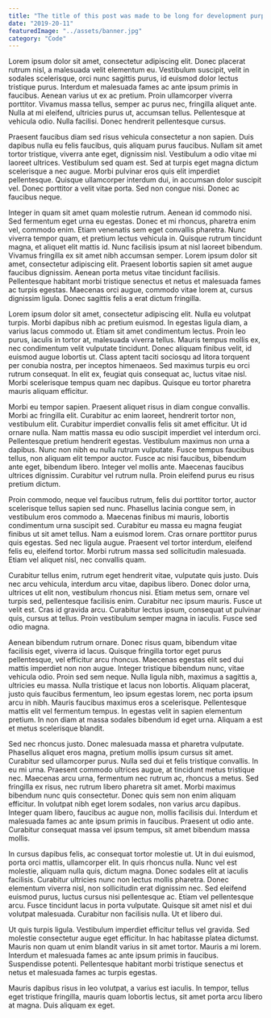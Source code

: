 ```yaml
---
title: "The title of this post was made to be long for development purposes"
date: "2019-20-11"
featuredImage: "../assets/banner.jpg"
category: "Code"
---
```


Lorem ipsum dolor sit amet, consectetur adipiscing elit. Donec placerat rutrum nisl, a malesuada velit elementum eu. Vestibulum suscipit, velit in sodales scelerisque, orci nunc sagittis purus, id euismod dolor lectus tristique purus. Interdum et malesuada fames ac ante ipsum primis in faucibus. Aenean varius ut ex ac pretium. Proin ullamcorper viverra porttitor. Vivamus massa tellus, semper ac purus nec, fringilla aliquet ante. Nulla at mi eleifend, ultricies purus ut, accumsan tellus. Pellentesque at vehicula odio. Nulla facilisi. Donec hendrerit pellentesque cursus.

Praesent faucibus diam sed risus vehicula consectetur a non sapien. Duis dapibus nulla eu felis faucibus, quis aliquam purus faucibus. Nullam sit amet tortor tristique, viverra ante eget, dignissim nisl. Vestibulum a odio vitae mi laoreet ultrices. Vestibulum sed quam est. Sed at turpis eget magna dictum scelerisque a nec augue. Morbi pulvinar eros quis elit imperdiet pellentesque. Quisque ullamcorper interdum dui, in accumsan dolor suscipit vel. Donec porttitor a velit vitae porta. Sed non congue nisi. Donec ac faucibus neque.

Integer in quam sit amet quam molestie rutrum. Aenean id commodo nisi. Sed fermentum eget urna eu egestas. Donec et mi rhoncus, pharetra enim vel, commodo enim. Etiam venenatis sem eget convallis pharetra. Nunc viverra tempor quam, et pretium lectus vehicula in. Quisque rutrum tincidunt magna, et aliquet elit mattis id. Nunc facilisis ipsum at nisl laoreet bibendum. Vivamus fringilla ex sit amet nibh accumsan semper. Lorem ipsum dolor sit amet, consectetur adipiscing elit. Praesent lobortis sapien sit amet augue faucibus dignissim. Aenean porta metus vitae tincidunt facilisis. Pellentesque habitant morbi tristique senectus et netus et malesuada fames ac turpis egestas. Maecenas orci augue, commodo vitae lorem at, cursus dignissim ligula. Donec sagittis felis a erat dictum fringilla.

Lorem ipsum dolor sit amet, consectetur adipiscing elit. Nulla eu volutpat turpis. Morbi dapibus nibh ac pretium euismod. In egestas ligula diam, a varius lacus commodo ut. Etiam sit amet condimentum lectus. Proin leo purus, iaculis in tortor at, malesuada viverra tellus. Mauris tempus mollis ex, nec condimentum velit vulputate tincidunt. Donec aliquam finibus velit, id euismod augue lobortis ut. Class aptent taciti sociosqu ad litora torquent per conubia nostra, per inceptos himenaeos. Sed maximus turpis eu orci rutrum consequat. In elit ex, feugiat quis consequat ac, luctus vitae nisl. Morbi scelerisque tempus quam nec dapibus. Quisque eu tortor pharetra mauris aliquam efficitur.

Morbi eu tempor sapien. Praesent aliquet risus in diam congue convallis. Morbi ac fringilla elit. Curabitur ac enim laoreet, hendrerit tortor non, vestibulum elit. Curabitur imperdiet convallis felis sit amet efficitur. Ut id ornare nulla. Nam mattis massa eu odio suscipit imperdiet vel interdum orci. Pellentesque pretium hendrerit egestas. Vestibulum maximus non urna a dapibus. Nunc non nibh eu nulla rutrum vulputate. Fusce tempus faucibus tellus, non aliquam elit tempor auctor. Fusce ac nisi faucibus, bibendum ante eget, bibendum libero. Integer vel mollis ante. Maecenas faucibus ultrices dignissim. Curabitur vel rutrum nulla. Proin eleifend purus eu risus pretium dictum.

Proin commodo, neque vel faucibus rutrum, felis dui porttitor tortor, auctor scelerisque tellus sapien sed nunc. Phasellus lacinia congue sem, in vestibulum eros commodo a. Maecenas finibus mi mauris, lobortis condimentum urna suscipit sed. Curabitur eu massa eu magna feugiat finibus ut sit amet tellus. Nam a euismod lorem. Cras ornare porttitor purus quis egestas. Sed nec ligula augue. Praesent vel tortor interdum, eleifend felis eu, eleifend tortor. Morbi rutrum massa sed sollicitudin malesuada. Etiam vel aliquet nisl, nec convallis quam.

Curabitur tellus enim, rutrum eget hendrerit vitae, vulputate quis justo. Duis nec arcu vehicula, interdum arcu vitae, dapibus libero. Donec dolor urna, ultrices ut elit non, vestibulum rhoncus nisi. Etiam metus sem, ornare vel turpis sed, pellentesque facilisis enim. Curabitur nec ipsum mauris. Fusce ut velit est. Cras id gravida arcu. Curabitur lectus ipsum, consequat ut pulvinar quis, cursus at tellus. Proin vestibulum semper magna in iaculis. Fusce sed odio magna.

Aenean bibendum rutrum ornare. Donec risus quam, bibendum vitae facilisis eget, viverra id lacus. Quisque fringilla tortor eget purus pellentesque, vel efficitur arcu rhoncus. Maecenas egestas elit sed dui mattis imperdiet non non augue. Integer tristique bibendum nunc, vitae vehicula odio. Proin sed sem neque. Nulla ligula nibh, maximus a sagittis a, ultricies eu massa. Nulla tristique et lacus non lobortis. Aliquam placerat, justo quis faucibus fermentum, leo ipsum egestas lorem, nec porta ipsum arcu in nibh. Mauris faucibus maximus eros a scelerisque. Pellentesque mattis elit vel fermentum tempus. In egestas velit in sapien elementum pretium. In non diam at massa sodales bibendum id eget urna. Aliquam a est et metus scelerisque blandit.

Sed nec rhoncus justo. Donec malesuada massa et pharetra vulputate. Phasellus aliquet eros magna, pretium mollis ipsum cursus sit amet. Curabitur sed ullamcorper purus. Nulla sed dui et felis tristique convallis. In eu mi urna. Praesent commodo ultrices augue, at tincidunt metus tristique nec. Maecenas arcu urna, fermentum nec rutrum ac, rhoncus a metus. Sed fringilla ex risus, nec rutrum libero pharetra sit amet. Morbi maximus bibendum nunc quis consectetur. Donec quis sem non enim aliquam efficitur. In volutpat nibh eget lorem sodales, non varius arcu dapibus. Integer quam libero, faucibus ac augue non, mollis facilisis dui. Interdum et malesuada fames ac ante ipsum primis in faucibus. Praesent ut odio ante. Curabitur consequat massa vel ipsum tempus, sit amet bibendum massa mollis.

In cursus dapibus felis, ac consequat tortor molestie ut. Ut in dui euismod, porta orci mattis, ullamcorper elit. In quis rhoncus nulla. Nunc vel est molestie, aliquam nulla quis, dictum magna. Donec sodales elit at iaculis facilisis. Curabitur ultricies nunc non lectus mollis pharetra. Donec elementum viverra nisl, non sollicitudin erat dignissim nec. Sed eleifend euismod purus, luctus cursus nisi pellentesque ac. Etiam vel pellentesque arcu. Fusce tincidunt lacus in porta vulputate. Quisque sit amet nisl et dui volutpat malesuada. Curabitur non facilisis nulla. Ut et libero dui.

Ut quis turpis ligula. Vestibulum imperdiet efficitur tellus vel gravida. Sed molestie consectetur augue eget efficitur. In hac habitasse platea dictumst. Mauris non quam ut enim blandit varius in sit amet tortor. Mauris a mi lorem. Interdum et malesuada fames ac ante ipsum primis in faucibus. Suspendisse potenti. Pellentesque habitant morbi tristique senectus et netus et malesuada fames ac turpis egestas.

Mauris dapibus risus in leo volutpat, a varius est iaculis. In tempor, tellus eget tristique fringilla, mauris quam lobortis lectus, sit amet porta arcu libero at magna. Duis aliquam ex eget.
